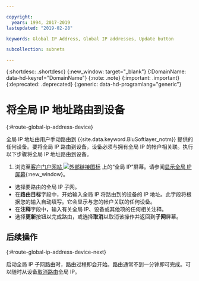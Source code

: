 ```yaml
---

copyright:
  years: 1994, 2017-2019
lastupdated: "2019-02-28"

keywords: Global IP Address, Global IP addresses, Update button

subcollection: subnets

---
```


{:shortdesc: .shortdesc}
{:new_window: target="_blank"}
{:DomainName: data-hd-keyref="DomainName"}
{:note: .note}
{:important: .important}
{:deprecated: .deprecated}
{:generic: data-hd-programlang="generic"}

# 将全局 IP 地址路由到设备
{:#route-global-ip-address-device}

全局 IP 地址由用户手动路由到 {{site.data.keyword.BluSoftlayer_notm}} 提供的任何设备。要将全局 IP 路由到设备，设备必须与拥有全局 IP 的帐户相关联。执行以下步骤将全局 IP 地址路由到设备。

1. 浏览至[客户门户网站 ![外部链接图标](../../icons/launch-glyph.svg "外部链接图标")](https://{DomainName}/) 上的“全局 IP”屏幕。请参阅[显示全局 IP 屏幕](/docs/infrastructure/subnets?topic=subnets-display-global-ip-screen){:new_window}。
* 选择要路由的全局 IP 子网。
* 在**路由目标**字段中，开始输入全局 IP 将路由到的设备的 IP 地址。此字段将根据您的输入自动填写。它会显示与您的帐户关联的任何设备。
* 在**注释**字段中，输入有关全局 IP、设备或其他项的任何相关注释。
* 选择**更新**按钮以完成路由，或选择**取消**以取消该操作并返回到**子网**屏幕。

## 后续操作
{:#route-global-ip-address-device-next}

启动全局 IP 子网路由时，路由过程即会开始。路由通常不到一分钟即可完成。可以随时从设备[取消路由](/docs/infrastructure/subnets?topic=subnets-unroute-global-ip-address)全局 IP。
